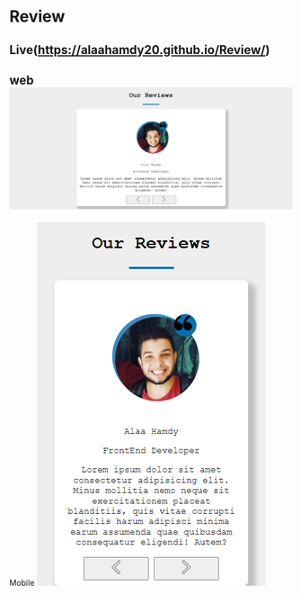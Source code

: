 # Review
Live(https://alaahamdy20.github.io/Review/)
--------------------------------------------------------------------------------------
web
![](https://github.com/alaahamdy20/Review/blob/master/design/web.png)
-----------------------------------------------------------------------------------
Mobile
![](https://github.com/alaahamdy20/Review/blob/master/design/mobile.png)
